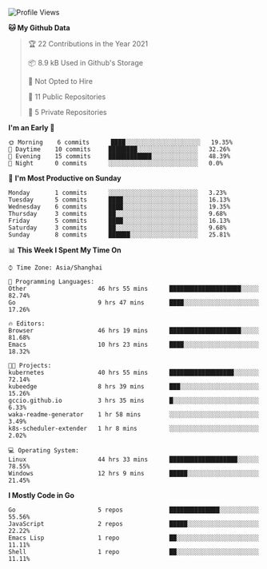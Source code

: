 <!--START_SECTION:waka-->
![Profile Views](http://img.shields.io/badge/Profile%20Views-45-blue)

**🐱 My Github Data** 

> 🏆 22 Contributions in the Year 2021
 > 
> 📦 8.9 kB Used in Github's Storage 
 > 
> 🚫 Not Opted to Hire
 > 
> 📜 11 Public Repositories 
 > 
> 🔑 5 Private Repositories  
 > 
**I'm an Early 🐤** 

```text
🌞 Morning    6 commits      ████░░░░░░░░░░░░░░░░░░░░░   19.35% 
🌆 Daytime    10 commits     ████████░░░░░░░░░░░░░░░░░   32.26% 
🌃 Evening    15 commits     ████████████░░░░░░░░░░░░░   48.39% 
🌙 Night      0 commits      ░░░░░░░░░░░░░░░░░░░░░░░░░   0.0%

```
📅 **I'm Most Productive on Sunday** 

```text
Monday       1 commits      ░░░░░░░░░░░░░░░░░░░░░░░░░   3.23% 
Tuesday      5 commits      ████░░░░░░░░░░░░░░░░░░░░░   16.13% 
Wednesday    6 commits      ████░░░░░░░░░░░░░░░░░░░░░   19.35% 
Thursday     3 commits      ██░░░░░░░░░░░░░░░░░░░░░░░   9.68% 
Friday       5 commits      ████░░░░░░░░░░░░░░░░░░░░░   16.13% 
Saturday     3 commits      ██░░░░░░░░░░░░░░░░░░░░░░░   9.68% 
Sunday       8 commits      ██████░░░░░░░░░░░░░░░░░░░   25.81%

```


📊 **This Week I Spent My Time On** 

```text
⌚︎ Time Zone: Asia/Shanghai

💬 Programming Languages: 
Other                    46 hrs 55 mins      ████████████████████░░░░░   82.74% 
Go                       9 hrs 47 mins       ████░░░░░░░░░░░░░░░░░░░░░   17.26%

🔥 Editors: 
Browser                  46 hrs 19 mins      ████████████████████░░░░░   81.68% 
Emacs                    10 hrs 23 mins      ████░░░░░░░░░░░░░░░░░░░░░   18.32%

🐱‍💻 Projects: 
kubernetes               40 hrs 55 mins      ██████████████████░░░░░░░   72.14% 
kubeedge                 8 hrs 39 mins       ███░░░░░░░░░░░░░░░░░░░░░░   15.26% 
gccio.github.io          3 hrs 35 mins       █░░░░░░░░░░░░░░░░░░░░░░░░   6.33% 
waka-readme-generator    1 hr 58 mins        ░░░░░░░░░░░░░░░░░░░░░░░░░   3.49% 
k8s-scheduler-extender   1 hr 8 mins         ░░░░░░░░░░░░░░░░░░░░░░░░░   2.02%

💻 Operating System: 
Linux                    44 hrs 33 mins      ███████████████████░░░░░░   78.55% 
Windows                  12 hrs 9 mins       █████░░░░░░░░░░░░░░░░░░░░   21.45%

```

**I Mostly Code in Go** 

```text
Go                       5 repos             ██████████████░░░░░░░░░░░   55.56% 
JavaScript               2 repos             █████░░░░░░░░░░░░░░░░░░░░   22.22% 
Emacs Lisp               1 repo              ██░░░░░░░░░░░░░░░░░░░░░░░   11.11% 
Shell                    1 repo              ██░░░░░░░░░░░░░░░░░░░░░░░   11.11%

```



<!--END_SECTION:waka-->
